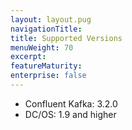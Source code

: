 ```yaml
---
layout: layout.pug
navigationTitle: 
title: Supported Versions
menuWeight: 70
excerpt:
featureMaturity:
enterprise: false
---
```


- Confluent Kafka: 3.2.0
- DC/OS: 1.9 and higher
